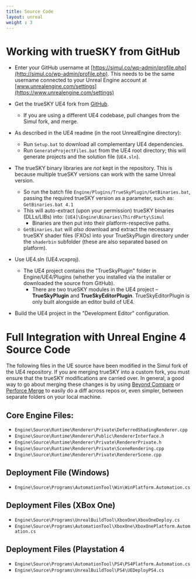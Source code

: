 ```yaml
---
title: Source Code
layout: unreal
weight : 3
---
```


# Working with trueSKY from GitHub
* Enter your GitHub username at [https://simul.co/wp-admin/profile.php](http://simul.co/wp-admin/profile.php). This needs to be the same username connected to your Unreal Engine account at [www.unrealengine.com/settings](https://www.unrealengine.com/settings)

* Get the trueSKY UE4 fork from [GitHub](https://github.com/simul/UnrealEngine).
	* If you are using a different UE4 codebase, pull changes from the Simul fork, and merge.

* As described in the UE4 readme (in the root UnrealEngine directory):
	* Run `Setup.bat` to download all complementary UE4 dependencies.
	* Run `GenerateProjectFiles.bat` from the UE4 root directory; this will generate projects and the solution file (`UE4.sln`).

* The trueSKY binary libraries are *not* kept in the repository. This is because multiple trueSKY versions can work with the same Unreal version.
	* So run the batch file `Engine/Plugins/TrueSkyPlugin/GetBinaries.bat`, passing the required trueSKY version as a parameter, such as: `GetBinaries.bat 4.1`
	* This will auto-extract (upon your permission) trueSKY binaries (DLLs/LIBs) into: `[UE4]\Engine\Binaries\ThirdParty\Simul`
		* Binaries are then put into their platform-respective paths.
	* `GetBinaries.bat` will *also* download and extract the necessary trueSKY shader files (FXOs) into your TrueSkyPlugin directory under the `shaderbin` subfolder (these are also separated based on platform).

* Use UE4.sln (UE4.vcxproj).
	* The UE4 project contains the "TrueSkyPlugin" folder in Engine/UE4/Plugins (whether you installed via the installer or downloaded the source from GitHub).
		* There are two trueSKY modules in the UE4 project – **TrueSkyPlugin** and **TrueSkyEditorPlugin**. TrueSkyEditorPlugin is only built alongside an editor build of UE4.

* Build the UE4 project in the "Development Editor" configuration.

# Full Integration with Unreal Engine 4 Source Code
The following files in the UE source have been modified in the Simul fork of the UE4 repository. If you are merging trueSKY into a custom fork, you must ensure that the trueSKY modifications are carried over. In general, a good way to go about merging these changes is by using [Beyond Compare](https://www.scootersoftware.com) or [Perforce Merge](https://www.perforce.com/product/components/perforce-visual-merge-and-diff-tools) to easily do a diff across repos or, even simpler, between separate folders on your local machine.

## Core Engine Files:
* `Engine\Source\Runtime\Renderer\Private\DeferredShadingRenderer.cpp`
* `Engine\Source\Runtime\Renderer\Public\RendererInterface.h`
* `Engine\Source\Runtime\Renderer\Private\RendererPrivate.h`
* `Engine\Source\Runtime\Renderer\Private\SceneRendering.cpp`
* `Engine\Source\Runtime\Renderer\Private\RendererScene.cpp`

## Deployment File (Windows)
* `Engine\Source\Programs\AutomationTool\Win\WinPlatform.Automation.cs`

## Deployment Files (XBox One)
* `Engine\Source\Programs\UnrealBuildTool\XboxOne\XboxOneDeploy.cs`
* `Engine\Source\Programs\AutomationTool\XboxOne\XboxOnePlatform.Automation.cs`

## Deployment Files (Playstation 4
* `Engine\Source\Programs\AutomationTool\PS4\PS4Platform.Automation.cs`
* `Engine\Source\Programs\UnrealBuildTool\PS4\UEDeployPS4.cs`